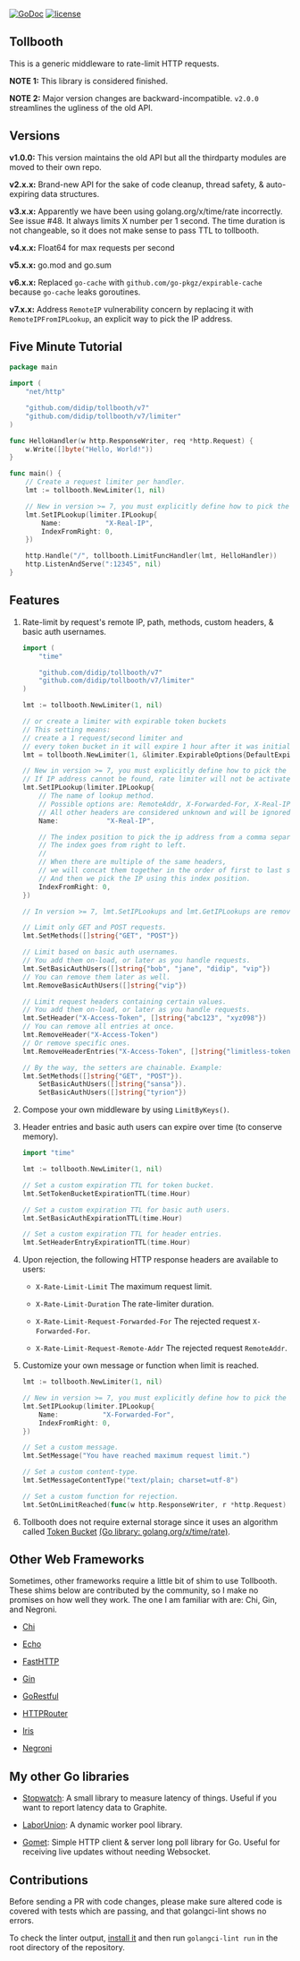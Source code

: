 [![GoDoc](https://godoc.org/github.com/didip/tollbooth?status.svg)](http://godoc.org/github.com/didip/tollbooth)
[![license](http://img.shields.io/badge/license-MIT-red.svg?style=flat)](https://raw.githubusercontent.com/didip/tollbooth/master/LICENSE)

## Tollbooth

This is a generic middleware to rate-limit HTTP requests.

**NOTE 1:** This library is considered finished.

**NOTE 2:** Major version changes are backward-incompatible. `v2.0.0` streamlines the ugliness of the old API.

## Versions

**v1.0.0:** This version maintains the old API but all the thirdparty modules are moved to their own repo.

**v2.x.x:** Brand-new API for the sake of code cleanup, thread safety, & auto-expiring data structures.

**v3.x.x:** Apparently we have been using golang.org/x/time/rate incorrectly. See issue #48. It always limits X number per 1 second. The time duration is not changeable, so it does not make sense to pass TTL to tollbooth.

**v4.x.x:** Float64 for max requests per second

**v5.x.x:** go.mod and go.sum

**v6.x.x:** Replaced `go-cache` with `github.com/go-pkgz/expirable-cache` because `go-cache` leaks goroutines.

**v7.x.x:** Address `RemoteIP` vulnerability concern by replacing it with `RemoteIPFromIPLookup`, an explicit way to pick the IP address.

## Five Minute Tutorial

```go
package main

import (
    "net/http"

    "github.com/didip/tollbooth/v7"
    "github.com/didip/tollbooth/v7/limiter"
)

func HelloHandler(w http.ResponseWriter, req *http.Request) {
    w.Write([]byte("Hello, World!"))
}

func main() {
    // Create a request limiter per handler.
    lmt := tollbooth.NewLimiter(1, nil)

    // New in version >= 7, you must explicitly define how to pick the IP address.
    lmt.SetIPLookup(limiter.IPLookup{
        Name:           "X-Real-IP",
        IndexFromRight: 0,
    })

    http.Handle("/", tollbooth.LimitFuncHandler(lmt, HelloHandler))
    http.ListenAndServe(":12345", nil)
}
```

## Features

1. Rate-limit by request's remote IP, path, methods, custom headers, & basic auth usernames.
    ```go
    import (
        "time"
    
        "github.com/didip/tollbooth/v7"
        "github.com/didip/tollbooth/v7/limiter"
    )

    lmt := tollbooth.NewLimiter(1, nil)

    // or create a limiter with expirable token buckets
    // This setting means:
    // create a 1 request/second limiter and
    // every token bucket in it will expire 1 hour after it was initially set.
    lmt = tollbooth.NewLimiter(1, &limiter.ExpirableOptions{DefaultExpirationTTL: time.Hour})

    // New in version >= 7, you must explicitly define how to pick the IP address.
    // If IP address cannot be found, rate limiter will not be activated.
    lmt.SetIPLookup(limiter.IPLookup{
        // The name of lookup method.
        // Possible options are: RemoteAddr, X-Forwarded-For, X-Real-IP, CF-Connecting-IP
        // All other headers are considered unknown and will be ignored.
        Name:            "X-Real-IP",

        // The index position to pick the ip address from a comma separated list.
        // The index goes from right to left.
        //
        // When there are multiple of the same headers,
        // we will concat them together in the order of first to last seen.
        // And then we pick the IP using this index position.
        IndexFromRight: 0,
    })

    // In version >= 7, lmt.SetIPLookups and lmt.GetIPLookups are removed.

    // Limit only GET and POST requests.
    lmt.SetMethods([]string{"GET", "POST"})

    // Limit based on basic auth usernames.
    // You add them on-load, or later as you handle requests.
    lmt.SetBasicAuthUsers([]string{"bob", "jane", "didip", "vip"})
    // You can remove them later as well.
    lmt.RemoveBasicAuthUsers([]string{"vip"})

    // Limit request headers containing certain values.
    // You add them on-load, or later as you handle requests.
    lmt.SetHeader("X-Access-Token", []string{"abc123", "xyz098"})
    // You can remove all entries at once.
    lmt.RemoveHeader("X-Access-Token")
    // Or remove specific ones.
    lmt.RemoveHeaderEntries("X-Access-Token", []string{"limitless-token"})

    // By the way, the setters are chainable. Example:
    lmt.SetMethods([]string{"GET", "POST"}).
        SetBasicAuthUsers([]string{"sansa"}).
        SetBasicAuthUsers([]string{"tyrion"})
    ```

2. Compose your own middleware by using `LimitByKeys()`.

3. Header entries and basic auth users can expire over time (to conserve memory).

    ```go
    import "time"

    lmt := tollbooth.NewLimiter(1, nil)

    // Set a custom expiration TTL for token bucket.
    lmt.SetTokenBucketExpirationTTL(time.Hour)

    // Set a custom expiration TTL for basic auth users.
    lmt.SetBasicAuthExpirationTTL(time.Hour)

    // Set a custom expiration TTL for header entries.
    lmt.SetHeaderEntryExpirationTTL(time.Hour)
    ```

4. Upon rejection, the following HTTP response headers are available to users:

    * `X-Rate-Limit-Limit` The maximum request limit.

    * `X-Rate-Limit-Duration` The rate-limiter duration.

    * `X-Rate-Limit-Request-Forwarded-For` The rejected request `X-Forwarded-For`.

    * `X-Rate-Limit-Request-Remote-Addr` The rejected request `RemoteAddr`.


5. Customize your own message or function when limit is reached.

    ```go
    lmt := tollbooth.NewLimiter(1, nil)

    // New in version >= 7, you must explicitly define how to pick the IP address.
    lmt.SetIPLookup(limiter.IPLookup{
        Name:           "X-Forwarded-For",
        IndexFromRight: 0,
    })

    // Set a custom message.
    lmt.SetMessage("You have reached maximum request limit.")

    // Set a custom content-type.
    lmt.SetMessageContentType("text/plain; charset=utf-8")

    // Set a custom function for rejection.
    lmt.SetOnLimitReached(func(w http.ResponseWriter, r *http.Request) { fmt.Println("A request was rejected") })
    ```

6. Tollbooth does not require external storage since it uses an algorithm called [Token Bucket](http://en.wikipedia.org/wiki/Token_bucket) [(Go library: golang.org/x/time/rate)](https://godoc.org/golang.org/x/time/rate).

## Other Web Frameworks

Sometimes, other frameworks require a little bit of shim to use Tollbooth. These shims below are contributed by the community, so I make no promises on how well they work. The one I am familiar with are: Chi, Gin, and Negroni.

* [Chi](https://github.com/didip/tollbooth_chi)

* [Echo](https://github.com/didip/tollbooth_echo)

* [FastHTTP](https://github.com/didip/tollbooth_fasthttp)

* [Gin](https://github.com/didip/tollbooth_gin)

* [GoRestful](https://github.com/didip/tollbooth_gorestful)

* [HTTPRouter](https://github.com/didip/tollbooth_httprouter)

* [Iris](https://github.com/didip/tollbooth_iris)

* [Negroni](https://github.com/didip/tollbooth_negroni)

## My other Go libraries

* [Stopwatch](https://github.com/didip/stopwatch): A small library to measure latency of things. Useful if you want to report latency data to Graphite.

* [LaborUnion](https://github.com/didip/laborunion): A dynamic worker pool library.

* [Gomet](https://github.com/didip/gomet): Simple HTTP client & server long poll library for Go. Useful for receiving live updates without needing Websocket.

## Contributions

Before sending a PR with code changes, please make sure altered code is covered with tests which are passing, and that golangci-lint shows no errors.

To check the linter output, [install it](https://golangci-lint.run/usage/install/#local-installation) and then run `golangci-lint run` in the root directory of the repository.
